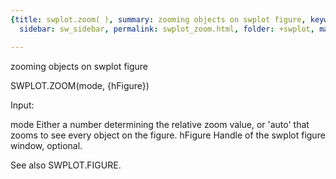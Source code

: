```yaml
---
{title: swplot.zoom( ), summary: zooming objects on swplot figure, keywords: sample,
  sidebar: sw_sidebar, permalink: swplot_zoom.html, folder: +swplot, mathjax: 'true'}

---
```

zooming objects on swplot figure
 
SWPLOT.ZOOM(mode, {hFigure})
 
Input:
 
mode      Either a number determining the relative zoom value, or 'auto'
          that zooms to see every object on the figure.
hFigure   Handle of the swplot figure window, optional.
 
See also SWPLOT.FIGURE.
 
